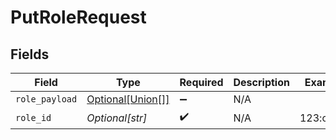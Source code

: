# PutRoleRequest


## Fields

| Field                                                       | Type                                                        | Required                                                    | Description                                                 | Example                                                     |
| ----------------------------------------------------------- | ----------------------------------------------------------- | ----------------------------------------------------------- | ----------------------------------------------------------- | ----------------------------------------------------------- |
| `role_payload`                                              | [Optional[Union[]]](undefined/models/shared/rolepayload.md) | :heavy_minus_sign:                                          | N/A                                                         |                                                             |
| `role_id`                                                   | *Optional[str]*                                             | :heavy_check_mark:                                          | N/A                                                         | 123:owner                                                   |